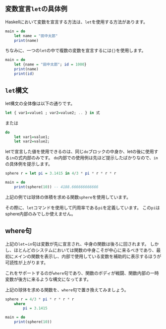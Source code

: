 




## 変数宣言`let`の具体例

Haskellにおいて変数を宣言する方法は、`let`を使用する方法があります。


```hs
main = do
    let name = "田中太郎"
    print(name)
```

ちなみに、一つの`let`の中で複数の変数を宣言するには`{}`を使用します。

```hs
main = do
    let {name = "田中太郎"; id = 1000}
    print(name)
    print(id)
```


## `let`構文


let構文の全体像は以下の通りです。

```hs
let { var1=value1 ; var2=value2; .. } in 式
```

または

```hs
do 
    let var1=value1;
    let var2=value2;
```


letで宣言した値を使用できるのは、同じ`do`ブロックの中身か、letの後に使用する`in`の式内部のみです。
`do`内部での使用例は先ほど提示したばかりなので、`in`の具体例を提示します。

```hs
sphere r = let pi = 3.1415 in 4/3 * pi * r * r * r

main = do
    print(sphere(10)) -- 4188.666666666666 
```


上記の例では球体の体積を求める関数`sphere`を使用しています。

その際に、`let`コマンドを使用して円周率である`pi`を定義しています。
この`pi`はsphere内部のみでしか使えません。


## where句

上記の`let`~`in`句は変数が先に宣言され、中身の関数は後ろに回されます。
しかし、ほとんどのシステムにおいては関数の中身こそが中心に来るべきであり、最初にメインの関数を表示し、内部で使用している変数を補助的に表示するほうが可読性が上がります。

これをサポートするのが`where`句であり、関数のボディが戦闘、関数内部の一時変数が後方に来るような構文になってます。

上記の球体を求める関数を、`where`句で置き換えてみましょう。


```hs
sphere r = 4/3 * pi * r * r * r
    where
        pi = 3.1415

main = do
    print(sphere(10))
```





















